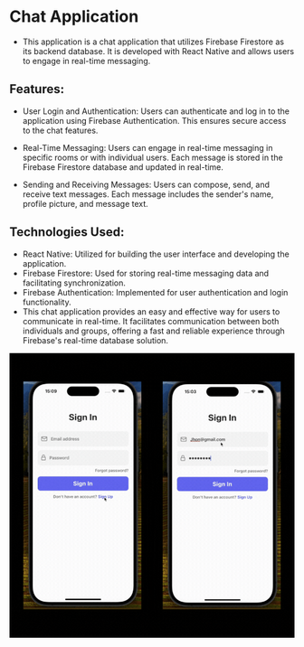 # Chat Application

- This application is a chat application that utilizes Firebase Firestore as its backend database. It is developed with React Native and allows users to engage in real-time messaging.

## Features:

- User Login and Authentication: Users can authenticate and log in to the application using Firebase Authentication. This ensures secure access to the chat features.

- Real-Time Messaging: Users can engage in real-time messaging in specific rooms or with individual users. Each message is stored in the Firebase Firestore database and updated in real-time.

- Sending and Receiving Messages: Users can compose, send, and receive text messages. Each message includes the sender's name, profile picture, and message text.

## Technologies Used:

- React Native: Utilized for building the user interface and developing the application.
- Firebase Firestore: Used for storing real-time messaging data and facilitating synchronization.
- Firebase Authentication: Implemented for user authentication and login functionality.
- This chat application provides an easy and effective way for users to communicate in real-time. It facilitates communication between both individuals and groups, offering a fast and reliable experience through Firebase's real-time database solution.


<img src="chat.gif" />
